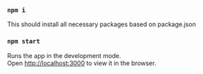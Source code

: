 ### `npm i`

This should install all necessary packages based on package.json

### `npm start`

Runs the app in the development mode.\
Open [http://localhost:3000](http://localhost:3000) to view it in the browser.
